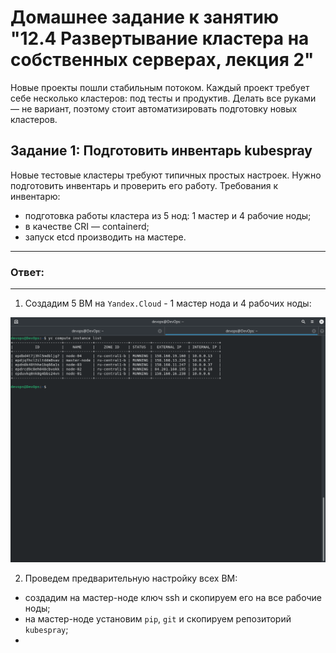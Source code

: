 # Домашнее задание к занятию "12.4 Развертывание кластера на собственных серверах, лекция 2"
Новые проекты пошли стабильным потоком. Каждый проект требует себе несколько кластеров: под тесты и продуктив. Делать все руками — не вариант, поэтому стоит автоматизировать подготовку новых кластеров.

## Задание 1: Подготовить инвентарь kubespray
Новые тестовые кластеры требуют типичных простых настроек. Нужно подготовить инвентарь и проверить его работу. Требования к инвентарю:
* подготовка работы кластера из 5 нод: 1 мастер и 4 рабочие ноды;
* в качестве CRI — containerd;
* запуск etcd производить на мастере.

---
### Ответ:
---

1. Создадим 5 ВМ на `Yandex.Cloud` - 1 мастер нода и 4 рабочих ноды:

![12_4_1.png](https://github.com/psvitov/devops-netology/blob/main/Homework/devkub_homework_12_4/12_4_1.png)

2. Проведем предварительную настройку всех ВМ:

- создадим на мастер-ноде ключ ssh  и скопируем его на все рабочие ноды;
- на мастер-ноде установим `pip`, `git` и скопируем репозиторий `kubespray`;
- 
